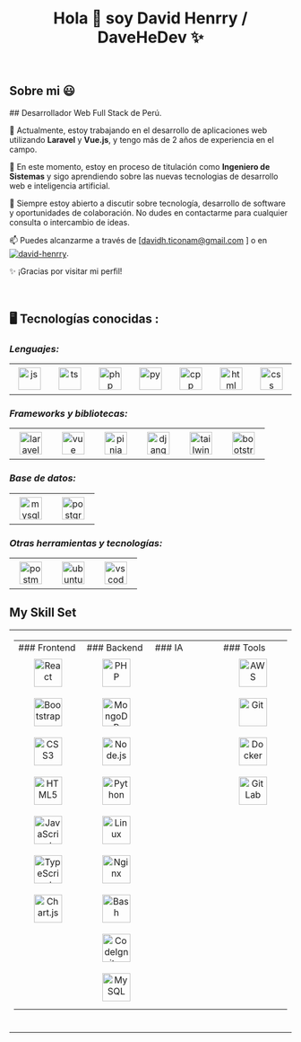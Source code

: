 <h1 align="center">Hola 👋  soy David Henrry / DaveHeDev ✨ </h1> 

<br>
<h2>Sobre mi 😃</h2>
<!--Intro start-->

<p align="left">
## Desarrollador Web Full Stack de Perú.

🔭 Actualmente, estoy trabajando en el desarrollo de aplicaciones web utilizando **Laravel** y **Vue.js**, y tengo más de 2 años de experiencia en el campo.

🌱 En este momento, estoy en proceso de titulación como **Ingeniero de Sistemas** y sigo aprendiendo sobre las nuevas tecnologias de desarrollo web e inteligencia artificial.

💬 Siempre estoy abierto a discutir sobre tecnología, desarrollo de software y oportunidades de colaboración. No dudes en contactarme para cualquier consulta o intercambio de ideas.

📫 Puedes alcanzarme a través de [davidh.ticonam@gmail.com
] o en <a href="https://www.linkedin.com/in/david-henrry/" target="blank"><img align="center" src="https://img.shields.io/badge/LinkedIn-0077B5?style=for-the-badge&logo=linkedin&logoColor=white" alt="david-henrry"/></a>.

✨ ¡Gracias por visitar mi perfil!
  </p>
<br>

## 🖥️ Tecnologías conocidas :

<p align="right">
  <h3><i>Lenguajes: </i></h3>
  <table>
  <tr border: none;>
    <td align="center" width="60" height="55">
      <a href="#%EF%B8%8F-my-tech-stacks-">
        <img src="https://skillicons.dev/icons?i=js" width="40" height="40" alt="js" />
      </a>
<!--       <br/> JavaScript -->
    </td>	  
    <td align="center" width="60" height="55">
      <a href="#%EF%B8%8F-my-tech-stacks-">
        <img src="https://skillicons.dev/icons?i=ts" width="40" height="40" alt="ts" />
      </a>
    </td>
    <td align="center" width="60" height="55">
      <a href="#%EF%B8%8F-my-tech-stacks-">
        <img src="https://skillicons.dev/icons?i=php" width="40" height="40" alt="php" />
      </a>
<!--       <br>PHP -->
    </td>
    <td align="center" width="60" height="55">
      <a href="#%EF%B8%8F-my-tech-stacks-">
        <img src="https://skillicons.dev/icons?i=py" width="40" height="40" alt="py" />
      </a>
    </td>
    <td align="center" width="60" height="55">
      <a href="#%EF%B8%8F-my-tech-stacks-">
        <img src="https://skillicons.dev/icons?i=cpp" width="40" height="40" alt="cpp" />
      </a>
    </td>
    <td align="center" width="60" height="55">
      <a href="#%EF%B8%8F-my-tech-stacks-">
        <img src="https://skillicons.dev/icons?i=html" width="40" height="40" alt="html" />
      </a>
    </td>
    <td align="center" width="60" height="55">
      <a href="#%EF%B8%8F-my-tech-stacks-">
        <img src="https://skillicons.dev/icons?i=css" width="40" height="40" alt="css" />
      </a>
    </td>
  </tr>
</table>
<p>
  <h3><i>Frameworks y bibliotecas:</i></h3>
  <table>
  <tr border: none;>
   <td align="center" width="60" height="55">
      <a href="#%EF%B8%8F-my-tech-stacks-">
        <img src="https://skillicons.dev/icons?i=laravel" width="40" height="40" alt="laravel" />
      </a>
    </td>
   <td align="center" width="60" height="55">
      <a href="#%EF%B8%8F-my-tech-stacks-">
        <img src="https://skillicons.dev/icons?i=vue" width="40" height="40" alt="vue" />
      </a>
    </td>
    <td align="center" width="60" height="55">
      <a href="#%EF%B8%8F-my-tech-stacks-">
        <img src="https://skillicons.dev/icons?i=pinia" width="40" height="40" alt="pinia" />
      </a>
    </td>
    <td align="center" width="60" height="55">
      <a href="#%EF%B8%8F-my-tech-stacks-">
        <img src="https://skillicons.dev/icons?i=django" width="40" height="40" alt="django" />
      </a>
    </td>
    <td align="center" width="60" height="55">
      <a href="#%EF%B8%8F-my-tech-stacks-">
        <img src="https://skillicons.dev/icons?i=tailwind" width="40" height="40" alt="tailwind" />
      </a>
    </td>
    <td align="center" width="60" height="55">
      <a href="#%EF%B8%8F-my-tech-stacks-">
        <img src="https://skillicons.dev/icons?i=bootstrap" width="40" height="40" alt="bootstrap" />
      </a>
    </td>
  </tr>
</table>
</p>
<p>
  <h3><i>Base de datos:</i></h3>
  <table>
  <tr border: none;>
   <td align="center" width="60" height="55">
      <a href="#%EF%B8%8F-my-tech-stacks-">
        <img src="https://skillicons.dev/icons?i=mysql" width="40" height="40" alt="mysql" />
      </a>
    </td>
   <td align="center" width="60" height="55">
      <a href="#%EF%B8%8F-my-tech-stacks-">
        <img src="https://skillicons.dev/icons?i=postgres" width="40" height="40" alt="postgres" />
      </a>
    </td>
  </tr>
</table>
</p>

<p>
  <h3><i>Otras herramientas y tecnologías:</i></h3>
  <table>
  <tr border: none;>
    <td align="center" width="60" height="55">
      <a href="#%EF%B8%8F-my-tech-stacks-">
        <img src="https://skillicons.dev/icons?i=postman" width="40" height="40" alt="postman" />
      </a>
    </td>	  
    <td align="center" width="60" height="55">
      <a href="#%EF%B8%8F-my-tech-stacks-">
        <img src="https://skillicons.dev/icons?i=ubuntu" width="40" height="40" alt="ubuntu" />
      </a>
    </td>	  
    <td align="center" width="60" height="55">
      <a href="#%EF%B8%8F-my-tech-stacks-">
        <img src="https://skillicons.dev/icons?i=vscode" width="40" height="40" alt="vscode" />
      </a>
    </td>	  

  </tr>
</table>
</p>


## My Skill Set  
<table><tr><td valign="top" width="33%">



<table>
  <tr>
    <td valign="top" width="25%">
      ### Frontend  
      <div align="center">  
        <a href="https://reactjs.org/" target="_blank"><img style="margin: 10px" src="https://profilinator.rishav.dev/skills-assets/react-original-wordmark.svg" alt="React" height="50" /></a>  
        <a href="https://getbootstrap.com/docs/3.4/javascript/" target="_blank"><img style="margin: 10px" src="https://profilinator.rishav.dev/skills-assets/bootstrap-plain.svg" alt="Bootstrap" height="50" /></a>  
        <a href="https://www.w3schools.com/css/" target="_blank"><img style="margin: 10px" src="https://profilinator.rishav.dev/skills-assets/css3-original-wordmark.svg" alt="CSS3" height="50" /></a>  
        <a href="https://en.wikipedia.org/wiki/HTML5" target="_blank"><img style="margin: 10px" src="https://profilinator.rishav.dev/skills-assets/html5-original-wordmark.svg" alt="HTML5" height="50" /></a>  
        <a href="https://www.javascript.com/" target="_blank"><img style="margin: 10px" src="https://profilinator.rishav.dev/skills-assets/javascript-original.svg" alt="JavaScript" height="50" /></a>  
        <a href="https://www.typescriptlang.org/" target="_blank"><img style="margin: 10px" src="https://profilinator.rishav.dev/skills-assets/typescript-original.svg" alt="TypeScript" height="50" /></a>  
        <a href="https://www.chartjs.org/" target="_blank"><img style="margin: 10px" src="https://profilinator.rishav.dev/skills-assets/logo-title.svg" alt="Chart.js" height="50" /></a>  
      </div>
    </td>
    <td valign="top" width="25%">
      ### Backend  
      <div align="center">  
        <a href="https://www.php.net/" target="_blank"><img style="margin: 10px" src="https://profilinator.rishav.dev/skills-assets/php-original.svg" alt="PHP" height="50" /></a>  
        <a href="https://www.mongodb.com/" target="_blank"><img style="margin: 10px" src="https://profilinator.rishav.dev/skills-assets/mongodb-original-wordmark.svg" alt="MongoDB" height="50" /></a>  
        <a href="https://nodejs.org/" target="_blank"><img style="margin: 10px" src="https://profilinator.rishav.dev/skills-assets/nodejs-original-wordmark.svg" alt="Node.js" height="50" /></a>  
        <a href="https://www.python.org/" target="_blank"><img style="margin: 10px" src="https://profilinator.rishav.dev/skills-assets/python-original.svg" alt="Python" height="50" /></a>  
        <a href="https://www.linux.org/" target="_blank"><img style="margin: 10px" src="https://profilinator.rishav.dev/skills-assets/linux-original.svg" alt="Linux" height="50" /></a>  
        <a href="https://www.nginx.com/" target="_blank"><img style="margin: 10px" src="https://profilinator.rishav.dev/skills-assets/nginx-original.svg" alt="Nginx" height="50" /></a>  
        <a href="https://www.gnu.org/software/bash/" target="_blank"><img style="margin: 10px" src="https://profilinator.rishav.dev/skills-assets/gnu_bash-icon.svg" alt="Bash" height="50" /></a>  
        <a href="https://codeigniter.com/" target="_blank"><img style="margin: 10px" src="https://profilinator.rishav.dev/skills-assets/codeigniter.svg" alt="CodeIgniter" height="50" /></a>  
        <a href="https://www.mysql.com/" target="_blank"><img style="margin: 10px" src="https://profilinator.rishav.dev/skills-assets/mysql-original-wordmark.svg" alt="MySQL" height="50" /></a>  
      </div>
    </td>
    <td valign="top" width="25%">
      ### IA  
      <div align="center">  
        <!-- Aquí puedes agregar logos o enlaces de habilidades relacionadas con IA -->
      </div>
    </td>
    <td valign="top" width="25%">
      ### Tools  
      <div align="center">  
        <a href="https://aws.amazon.com/" target="_blank"><img style="margin: 10px" src="https://profilinator.rishav.dev/skills-assets/amazonwebservices-original-wordmark.svg" alt="AWS" height="50" /></a>  
        <a href="https://github.com/" target="_blank"><img style="margin: 10px" src="https://profilinator.rishav.dev/skills-assets/git-scm-icon.svg" alt="Git" height="50" /></a>  
        <a href="https://www.docker.com/" target="_blank"><img style="margin: 10px" src="https://profilinator.rishav.dev/skills-assets/docker-original-wordmark.svg" alt="Docker" height="50" /></a>  
        <a href="https://about.gitlab.com/" target="_blank"><img style="margin: 10px" src="https://profilinator.rishav.dev/skills-assets/gitlab.svg" alt="GitLab" height="50" /></a>  
      </div>
    </td>
  </tr>
</table>  

<br/>

